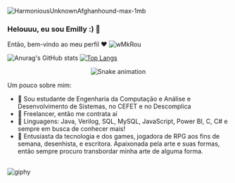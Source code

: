 ![HarmoniousUnknownAfghanhound-max-1mb](https://user-images.githubusercontent.com/106775652/222025144-8799c648-80f1-4cd8-87c4-48b7cdbeecad.gif)


### Helouuu, eu sou Emilly :) 🦇
Então, bem-vindo ao meu perfil ❤️
![wMkRou](https://user-images.githubusercontent.com/106775652/222025842-09452a6d-0a35-4ba5-8bd4-8e6d10cfe5d5.gif)

![Anurag's GitHub stats](https://github-readme-stats.vercel.app/api?username=Murcegany&show_icons=true&theme=outrun ) [![Top Langs](https://github-readme-stats.vercel.app/api/top-langs/?username=Murcegany&show_icons=true&theme=outrun)](https://github.com/Murcegany/github-readme-stats)

<div align="center">

  ![Snake animation](https://github.com/danielbped/danielbped/blob/output/github-contribution-grid-snake.svg)
  
</div>

Um pouco sobre mim:
- 💛 Sou estudante de Engenharia da Computação e Análise e Desenvolvimento de Sistemas, no CEFET e no Descomplica
- 💜 Freelancer, então me contrata aí
- 🖤 Linguagens: Java, Verilog, SQL, MySQL, JavaScript, Power BI, C, C# e sempre em busca de conhecer mais!
- 🤍 Entusiasta da tecnologia e dos games, jogadora de RPG aos fins de semana, desenhista, e escritora. Apaixonada pela arte e suas formas, então sempre procuro transbordar minha arte de alguma forma.



##
![giphy](https://user-images.githubusercontent.com/106775652/222025672-4f39077c-ae65-4b66-b20d-acdb17296d1f.gif)
